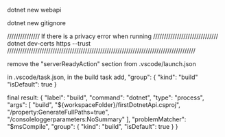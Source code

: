 dotnet new webapi

dotnet new gitignore


/////////////// If there is a privacy error when running //////////////////////////////
dotnet dev-certs https --trust
///////////////////////////////////////////////////////////////////////////////////////

remove the "serverReadyAction" section from .vscode/launch.json


in .vscode/task.json,
in the build task add,
"group": {
    "kind": "build"
    "isDefault": true
}

final result:
{
    "label": "build",
    "command": "dotnet",
    "type": "process",
    "args": [
        "build",
        "${workspaceFolder}/firstDotnetApi.csproj",
        "/property:GenerateFullPaths=true",
        "/consoleloggerparameters:NoSummary"
    ],
    "problemMatcher": "$msCompile",
    "group": {
        "kind": "build",
        "isDefault": true
    }
}


